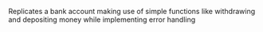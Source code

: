 Replicates a bank account making use of simple functions like withdrawing and depositing money while implementing error handling
